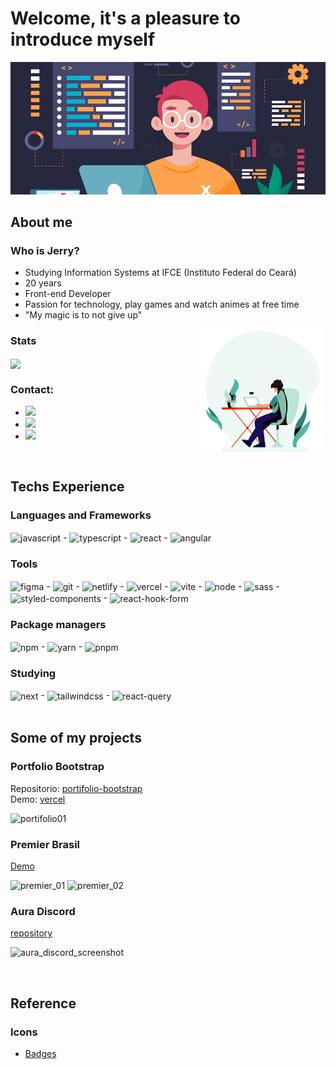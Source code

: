 # Welcome, it's a pleasure to introduce myself
<img src="./assets/images/banner-1.png" />
<br />

## About me

### Who is Jerry?
<div align="center" style="display: inline_block;">
    <ul align="left">
        <li>Studying Information Systems at IFCE (Instituto Federal do Ceará)</li>
        <li>20 years</li>
        <li>Front-end Developer</li>
        <li>Passion for technology, play games and watch animes at free time</li>
        <li>"My magic is to not give up"</li>
    </ul>
    <img src="https://github.com/VictorJGB/VictorJGB/blob/main/assets/gifs/modern-work.gif" width="200px" align="right"/>
</div>

### Stats
<div>
  <a href="https://github.com/anuraghazra/github-readme-stats">
    <img align="center" src="https://github-readme-stats.vercel.app/api?username=VictorJGB&theme=tokyonight&repo=github-readme-stats" />
  </a>
</div>

### Contact:
 - <a href="mailto:victorgb.dev@gmail.com" target="_blank"><img src="https://img.shields.io/badge/-Gmail-%23333?style=for-the-badge&logo=gmail&logoColor=white" ></a>
 - <a href="https://www.linkedin.com/in/jerry-dev-084793203" target="_blank"><img src="https://img.shields.io/badge/-LinkedIn-%230077B5?style=for-the-badge&logo=linkedin&logoColor=white" ></a> 
  - <a href="https://instagram.com/_jerryGB" target="_blank"><img src="https://img.shields.io/badge/Instagram-E4405F?style=for-the-badge&logo=instagram&logoColor=white"></a>
 
 <br />
 
## Techs Experience

### Languages and Frameworks
<div style="display: inline_block">
  <img align="center" alt="javascript" src="https://img.shields.io/badge/JavaScript-323330?style=for-the-badge&logo=javascript&logoColor=F7DF1E" />
  -
  <img align="center" alt="typescript" src="https://img.shields.io/badge/TypeScript-007ACC?style=for-the-badge&logo=typescript&logoColor=white" />
  -
  <img align="center" alt="react" src="https://img.shields.io/badge/React-20232A?style=for-the-badge&logo=react&logoColor=61DAFB" />
  -
  <img align="center" alt="angular" src="https://img.shields.io/badge/Angular-DD0031?style=for-the-badge&logo=angular&logoColor=white" />
  
</div>
  
### Tools
<div style="display: inline_block">
  <img align="center" alt="figma" src="https://img.shields.io/badge/Figma-F24E1E?style=for-the-badge&logo=figma&logoColor=white">
  -
  <img align="center" alt="git" src="https://img.shields.io/badge/GIT-E44C30?style=for-the-badge&logo=git&logoColor=white">
  -
  <img align="center" alt="netlify" src="https://img.shields.io/badge/Netlify-00C7B7?style=for-the-badge&logo=netlify&logoColor=white">
  -
  <img align="center" alt="vercel" src="https://img.shields.io/badge/Vercel-000000?style=for-the-badge&logo=vercel&logoColor=white">
  -
  <img align="center" alt="vite" src="https://img.shields.io/badge/Vite-B73BFE?style=for-the-badge&logo=vite&logoColor=FFD62E">
   -
  <img align="center" alt="node" src="https://img.shields.io/badge/Node.js-339933?style=for-the-badge&logo=nodedotjs&logoColor=white">
   -
  <img align="center" alt="sass" src="https://img.shields.io/badge/Sass-CC6699?style=for-the-badge&logo=sass&logoColor=white">
  -
  <img align="center" alt="styled-components" src="https://img.shields.io/badge/styled--components-DB7093?style=for-the-badge&logo=styled-components&logoColor=white">
  -
  <img align="center" alt="react-hook-form" src="https://img.shields.io/badge/React%20Hook%20Form-%23EC5990.svg?style=for-the-badge&logo=reacthookform&logoColor=white">
  
</div>
</div>
  
### Package managers
<div style="display: inline_block">
  <img align="center" alt="npm" src="https://img.shields.io/badge/npm-CB3837?style=for-the-badge&logo=npm&logoColor=white">
  -
  <img align="center" alt="yarn" src="https://img.shields.io/badge/Yarn-2C8EBB?style=for-the-badge&logo=yarn&logoColor=white">
  - 
  <img align="center" alt="pnpm" src="https://img.shields.io/badge/pnpm-%234a4a4a.svg?style=for-the-badge&logo=pnpm&logoColor=f69220">
  
</div>

### Studying
<div style="display: inline_block">
  <img align="center" alt="next" src="https://img.shields.io/badge/next.js-000000?style=for-the-badge&logo=nextdotjs&logoColor=white">
  -
  <img align="center" alt="tailwindcss" src="https://img.shields.io/badge/Tailwind_CSS-38B2AC?style=for-the-badge&logo=tailwind-css&logoColor=white">
  -
  <img align="center" alt="react-query" src="https://img.shields.io/badge/-React%20Query-FF4154?style=for-the-badge&logo=react%20query&logoColor=white">
  
</div>

<br />
  
## Some of my projects

### Portfolio Bootstrap
Repositorio: <a href="https://github.com/VictorJGB/portifolio-bootstrap" target="_blank">portifolio-bootstrap</a> </br>
Demo: <a href="https://portifolio-bootstrap-kappa.vercel.app" target="_blank">vercel</a> </br>

![portifolio01](https://github.com/VictorJGB/VictorJGB/assets/62398638/466f1826-955c-4e70-a9dd-06829db81b66)



### Premier Brasil
[Demo](premierbrasil1bi.com.br)

![premier_01](https://user-images.githubusercontent.com/62398638/233527063-0fd6c852-2e26-4e65-8fd9-6b846bf0f802.png)
![premier_02](https://user-images.githubusercontent.com/62398638/233529823-04b8ed81-fbd1-469f-8171-a12f50f9b569.png)

### Aura Discord
[repository](https://github.com/VictorJGB/aura-discord)

![aura_discord_screenshot](https://github.com/VictorJGB/VictorJGB/assets/62398638/ab33e6c1-5a71-4ec5-b98c-7f1c2b375308)

 <br />
  
## Reference

### Icons
  - [Badges](https://github.com/alexandresanlim/Badges4-README.md-Profile)
